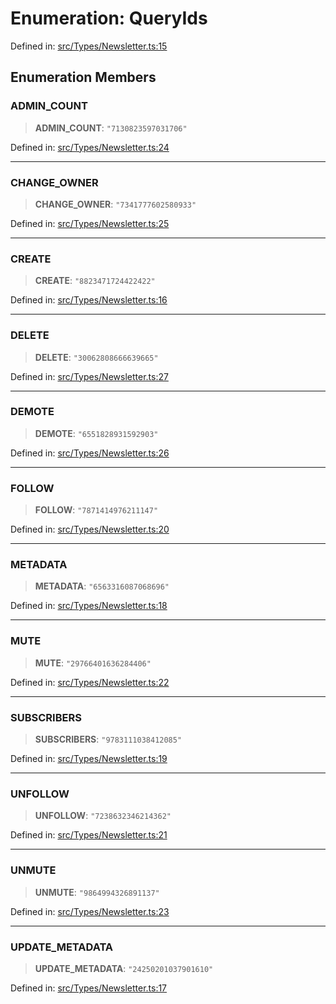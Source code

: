 # Enumeration: QueryIds

Defined in: [src/Types/Newsletter.ts:15](https://github.com/Fokusdotid/bail/blob/a029a4f9908cd3806112e8438f5a31dda1376b84/src/Types/Newsletter.ts#L15)

## Enumeration Members

### ADMIN\_COUNT

> **ADMIN\_COUNT**: `"7130823597031706"`

Defined in: [src/Types/Newsletter.ts:24](https://github.com/Fokusdotid/bail/blob/a029a4f9908cd3806112e8438f5a31dda1376b84/src/Types/Newsletter.ts#L24)

***

### CHANGE\_OWNER

> **CHANGE\_OWNER**: `"7341777602580933"`

Defined in: [src/Types/Newsletter.ts:25](https://github.com/Fokusdotid/bail/blob/a029a4f9908cd3806112e8438f5a31dda1376b84/src/Types/Newsletter.ts#L25)

***

### CREATE

> **CREATE**: `"8823471724422422"`

Defined in: [src/Types/Newsletter.ts:16](https://github.com/Fokusdotid/bail/blob/a029a4f9908cd3806112e8438f5a31dda1376b84/src/Types/Newsletter.ts#L16)

***

### DELETE

> **DELETE**: `"30062808666639665"`

Defined in: [src/Types/Newsletter.ts:27](https://github.com/Fokusdotid/bail/blob/a029a4f9908cd3806112e8438f5a31dda1376b84/src/Types/Newsletter.ts#L27)

***

### DEMOTE

> **DEMOTE**: `"6551828931592903"`

Defined in: [src/Types/Newsletter.ts:26](https://github.com/Fokusdotid/bail/blob/a029a4f9908cd3806112e8438f5a31dda1376b84/src/Types/Newsletter.ts#L26)

***

### FOLLOW

> **FOLLOW**: `"7871414976211147"`

Defined in: [src/Types/Newsletter.ts:20](https://github.com/Fokusdotid/bail/blob/a029a4f9908cd3806112e8438f5a31dda1376b84/src/Types/Newsletter.ts#L20)

***

### METADATA

> **METADATA**: `"6563316087068696"`

Defined in: [src/Types/Newsletter.ts:18](https://github.com/Fokusdotid/bail/blob/a029a4f9908cd3806112e8438f5a31dda1376b84/src/Types/Newsletter.ts#L18)

***

### MUTE

> **MUTE**: `"29766401636284406"`

Defined in: [src/Types/Newsletter.ts:22](https://github.com/Fokusdotid/bail/blob/a029a4f9908cd3806112e8438f5a31dda1376b84/src/Types/Newsletter.ts#L22)

***

### SUBSCRIBERS

> **SUBSCRIBERS**: `"9783111038412085"`

Defined in: [src/Types/Newsletter.ts:19](https://github.com/Fokusdotid/bail/blob/a029a4f9908cd3806112e8438f5a31dda1376b84/src/Types/Newsletter.ts#L19)

***

### UNFOLLOW

> **UNFOLLOW**: `"7238632346214362"`

Defined in: [src/Types/Newsletter.ts:21](https://github.com/Fokusdotid/bail/blob/a029a4f9908cd3806112e8438f5a31dda1376b84/src/Types/Newsletter.ts#L21)

***

### UNMUTE

> **UNMUTE**: `"9864994326891137"`

Defined in: [src/Types/Newsletter.ts:23](https://github.com/Fokusdotid/bail/blob/a029a4f9908cd3806112e8438f5a31dda1376b84/src/Types/Newsletter.ts#L23)

***

### UPDATE\_METADATA

> **UPDATE\_METADATA**: `"24250201037901610"`

Defined in: [src/Types/Newsletter.ts:17](https://github.com/Fokusdotid/bail/blob/a029a4f9908cd3806112e8438f5a31dda1376b84/src/Types/Newsletter.ts#L17)
